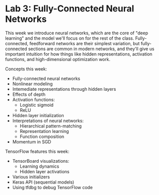 # Lab 3: Fully-Connected Neural Networks
This week we introduce neural networks, which are the core of "deep learning" and the model we'll focus on for the rest of the class.
Fully-connected, feedforward networks are their simplest variation, but fully-connected sections are common in modern networks, and they'll give us important intuition for how things like hidden representations, activation functions, and high-dimensional optimization work.

Concepts this week:
 - Fully-connected neural networks
 - Nonlinear modeling
 - Intemediate representations through hidden layers
 - Effects of depth
 - Activation functions:
    - Logistic sigmoid
    - ReLU
 - Hidden layer initialization
 - Interpretations of neural networks:
    - Hierarchical pattern-matching
    - Representation learning
    - Function composition
 - Momentum in SGD

TensorFlow features this week:
 - TensorBoard visualizations:
    - Learning dynamics
    - Hidden layer activations
 - Various initializers
 - Keras API (sequential models)
 - Using tfdbg to debug TensorFlow code
